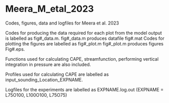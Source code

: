 # Meera_M_etal_2023
 Codes, figures, data and logfiles for Meera et al. 2023

Codes for producing the data required for each plot from the model output is labelled as fig#_data.m. fig#_data.m produces datafile fig#.mat Codes for plotting the figures are labelled as fig#_plot.m fig#_plot.m produces figures Fig#.eps.

Functions used for calculating CAPE, streamfunction, performing vertical integration in pressure are also included.

Profiles used for calculating CAPE are labelled as input_sounding_Location_EXPNAME.

Logfiles for the experiments are labelled as EXPNAME.log.out (EXPNAME = L75O100, L100O100, L75O75)
